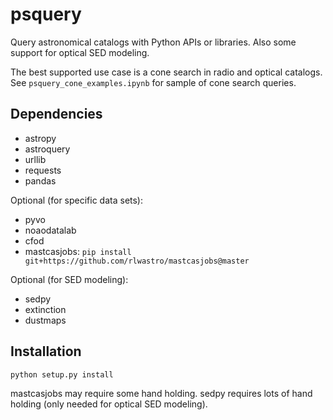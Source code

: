 # psquery
Query astronomical catalogs with Python APIs or libraries. Also some support for optical SED modeling.

The best supported use case is a cone search in radio and optical catalogs. See `psquery_cone_examples.ipynb` for sample of cone search queries.

## Dependencies
- astropy
- astroquery
- urllib
- requests
- pandas

Optional (for specific data sets):
- pyvo
- noaodatalab
- cfod
- mastcasjobs: `pip install git+https://github.com/rlwastro/mastcasjobs@master`

Optional (for SED modeling):
- sedpy
- extinction
- dustmaps

## Installation

`python setup.py install`

mastcasjobs may require some hand holding. sedpy requires lots of hand holding (only needed for optical SED modeling).